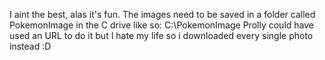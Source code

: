 I aint the best, alas it's fun. 
The images need to be saved in a folder called PokemonImage in the C drive like so: C:\PokemonImage
Prolly could have used an URL to do it but I hate my life so i downloaded every single photo instead :D
